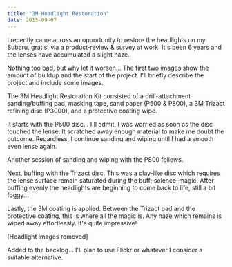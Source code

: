 ```yaml
---
title: "3M Headlight Restoration"
date: 2015-09-07
---
```


<div class='stg-col-1 suzie-light'>
	<p>
	I recently came across an opportunity to restore the headlights on my Subaru, gratis, via a product&#8209;review &amp; survey at work.  It's been 6 years and the lenses have accumulated a slight haze.
	</p><p>
	Nothing too bad, but why let it worsen...  The first two images show the amount of buildup and the start of the project.  I'll briefly describe the project and include some images.
	</p><p>
	The 3M Headlight Restoration Kit consisted of a drill-attachment sanding/buffing pad, masking tape, sand paper (P500 &amp; P800), a 3M Trizact refining disc (P3000), and a protective coating wipe.
	</p><p>
	It starts with the P500 disc...  I'll admit, I was worried as soon as the disc touched the lense.  It scratched away enough material to make me doubt the outcome.  Regardless, I continue sanding and wiping until I had a smooth even lense again.
	</p><p>
	Another session of sanding and wiping with the P800 follows.
	</p><p>
	Next, buffing with the Trizact disc.  This was a clay-like disc which requires the lense surface remain saturated during the buff; science&ndash;magic.  After buffing evenly the headlights are beginning to come back to life, still a bit foggy...
	</p><p>
	Lastly, the 3M coating is applied.  Between the Trizact pad and the protective coating, this is where all the magic is.  Any haze which remains is wiped away effortlessly.  It's quite impressive!
	</p><p class='console'>
	[Headlight images removed]
	</p>
	<p>
	Added to the backlog... I'll plan to use Flickr or whatever I consider a suitable alternative.
	</p>
	
</div>